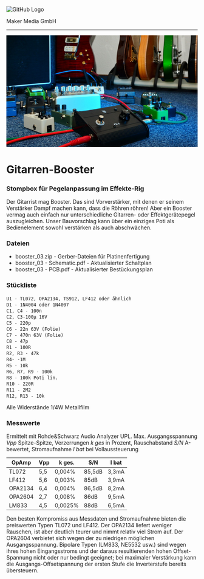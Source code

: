 ![GitHub Logo](http://www.heise.de/make/icons/make_logo.png)

Maker Media GmbH

***

![Picture](https://github.com/MakeMagazinDE/Gitarren-Booster/blob/main/aufm_gh.JPG) 

# Gitarren-Booster

### Stompbox für Pegelanpassung im Effekte-Rig

Der Gitarrist mag Booster. Das sind Vorverstärker, mit denen er seinem Verstärker Dampf machen kann, dass die Röhren röhren! Aber ein Booster vermag auch einfach nur unterschiedliche Gitarren- oder Effektgerätepegel auszugleichen. Unser Bauvorschlag kann über ein einziges Poti als Bedienelement sowohl verstärken als auch abschwächen.

### Dateien

* booster_03.zip - Gerber-Dateien für Platinenfertigung
* booster_03 - Schematic.pdf - Aktualisierter Schaltplan
* booster_03 - PCB.pdf - Aktualisierter Bestückungsplan

### Stückliste
```
U1 - TL072, OPA2134, TS912, LF412 oder ähnlich
D1 - 1N4004 oder 1N4007
C1, C4 - 100n     
C2, C3-100µ 16V         
C5 - 220p       
C6 - 22n 63V (Folie)      
C7 - 470n 63V (Folie)      
C8 - 47p       
R1 - 100R       
R2, R3 - 47k       
R4- -1M       
R5 - 10k       
R6, R7, R9 - 100k      
R8 - 100k Poti lin.
R10 - 220R      
R11 - 2M2      
R12, R13 - 10k       
``` 
Alle Widerstände 1/4W Metallfilm

### Messwerte

Ermittelt mit Rohde&Schwarz Audio Analyzer UPL. Max. Ausgangsspannung *Vpp* Spitze-Spitze, Verzerrungen *k ges* in Prozent, Rauschabstand *S/N* A-bewertet, Stromaufnahme *I bat* bei Vollaussteuerung

OpAmp | Vpp | k ges. | S/N | I bat
-----|-----|-----|-----|-----
TL072 | 5,5 | 0,004% | 85,5dB | 3,3mA
LF412 | 5,6 | 0,003% | 85dB | 3,9mA
OPA2134 | 6,4 | 0,004% | 86,5dB | 8,2mA
OPA2604 | 2,7 | 0,008% | 86dB | 9,5mA
LM833 | 4,5 | 0,0025% |88dB |6,5mA

Den besten Kompromiss aus Messdaten und Stromaufnahme bieten die preiswerten Typen TL072 und LF412. Der OPA2134 liefert weniger Rauschen, ist aber deutlich teurer und nimmt relativ viel Strom auf. Der OPA2604 verbietet sich wegen der zu niedrigen möglichen Ausgangsspannung. Bipolare Typen (LM833, NE5532 usw.) sind wegen ihres hohen Eingangsstroms und der daraus resultierenden hohen Offset-Spannung nicht oder nur bedingt geeignet; bei maximaler Verstärkung kann die Ausgangs-Offsetspannung der ersten Stufe die Inverterstufe bereits übersteuern.
